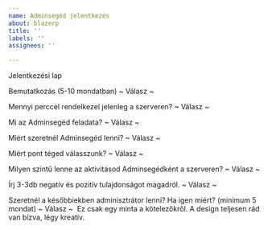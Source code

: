 ```yaml
---
name: Adminsegéd jelentkezés
about: blazerp
title: ''
labels: ''
assignees: ''

---
```


Jelentkezési lap

Bemutatkozás (5-10 mondatban)
~ Válasz ~


Mennyi perccel rendelkezel jelenleg a szerveren?
~ Válasz ~


Mi az Adminsegéd feladata?
~ Válasz ~


Miért szeretnél Adminsegéd lenni?
~ Válasz ~


Miért pont téged válasszunk?
~ Válasz ~


Milyen szintű lenne az aktivitásod Adminsegédként a szerveren?
~ Válasz ~


Írj 3-3db negatív és pozitív tulajdonságot magadról.
~ Válasz ~


Szeretnél a későbbiekben adminisztrátor lenni? Ha igen miért? (minimum 5 mondat)
~ Válasz ~
​
Ez csak egy minta a kötelezőkről. A design teljesen rád van bízva, légy kreatív.
